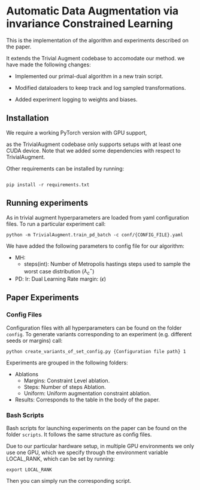 # Automatic Data Augmentation via invariance Constrained Learning

This is the implementation of the algorithm and experiments described on the paper.

It extends the Trivial Augment codebase to accomodate our method. we have made the following changes:

* Implemented our primal-dual algorithm in a new train script.

* Modified dataloaders to keep track and log sampled transformations.

* Added experiment logging to weights and biases.

## Installation

We require a working PyTorch version with GPU support,

as the TrivialAugment codebase only supports setups with at least one CUDA device. Note that we added some dependencies with respect to TrivialAugment.

Other requirements can be installed by running:

```

pip install -r requirements.txt

```

## Running experiments

As in trivial augment hyperparameters are loaded from yaml configuration files.
To run a particular experiment call:
```
python -m TrivialAugment.train_pd_batch -c conf/{CONFIG_FILE}.yaml
```
We have added the following parameters to config file for our algorithm:

- MH:
  - steps(int): Number of Metropolis hastings steps used to sample the worst case distribution ($\lambda^{\star}_c$)
- PD:
  lr: Dual Learning Rate
  margin: ($\epsilon$)

## Paper Experiments

### Config Files
Configuration files with all hyperparameters can be found on the folder `config`.
To generate variants corresponding to an experiment (e.g. different seeds or margins) call:
```
python create_variants_of_set_config.py {Configuration file path} 1
```

Experiments are grouped in the following folders:

 - Ablations
	 - Margins: Constraint Level ablation.
	 - Steps: Number of steps Ablation.
	 - Uniform: Uniform augmentation constraint ablation.
- Results: Corresponds to the table in the body of the paper.

### Bash Scripts
Bash scripts for launching experiments  on the paper can be found on the folder `scripts`.  It follows the same structure as config files.

Due to our particular hardware setup, in multiple GPU environments we only use one GPU, which we specify through the environment variable LOCAL_RANK, which can be set by running:

```
export LOCAL_RANK
```
Then you can simply run the corresponding script.
